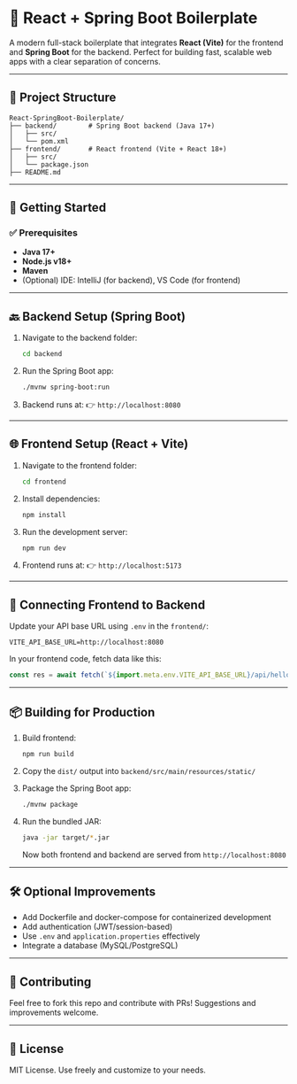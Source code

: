 # 🧪 React + Spring Boot Boilerplate

A modern full-stack boilerplate that integrates **React (Vite)** for the frontend and **Spring Boot** for the backend. Perfect for building fast, scalable web apps with a clear separation of concerns.

---

## 📁 Project Structure

```
React-SpringBoot-Boilerplate/
├── backend/        # Spring Boot backend (Java 17+)
│   ├── src/
│   └── pom.xml
├── frontend/       # React frontend (Vite + React 18+)
│   ├── src/
│   └── package.json
├── README.md
```

---

## 🚀 Getting Started

### ✅ Prerequisites

* **Java 17+**
* **Node.js v18+**
* **Maven**
* (Optional) IDE: IntelliJ (for backend), VS Code (for frontend)

---

## 🔙 Backend Setup (Spring Boot)

1. Navigate to the backend folder:

   ```bash
   cd backend
   ```

2. Run the Spring Boot app:

   ```bash
   ./mvnw spring-boot:run
   ```

3. Backend runs at:
   👉 `http://localhost:8080`

---

## 🌐 Frontend Setup (React + Vite)

1. Navigate to the frontend folder:

   ```bash
   cd frontend
   ```

2. Install dependencies:

   ```bash
   npm install
   ```

3. Run the development server:

   ```bash
   npm run dev
   ```

4. Frontend runs at:
   👉 `http://localhost:5173`

---

## 🔁 Connecting Frontend to Backend

Update your API base URL using `.env` in the `frontend/`:

```env
VITE_API_BASE_URL=http://localhost:8080
```

In your frontend code, fetch data like this:

```js
const res = await fetch(`${import.meta.env.VITE_API_BASE_URL}/api/hello`);
```

---

## 📦 Building for Production

1. Build frontend:

   ```bash
   npm run build
   ```

2. Copy the `dist/` output into `backend/src/main/resources/static/`

3. Package the Spring Boot app:

   ```bash
   ./mvnw package
   ```

4. Run the bundled JAR:

   ```bash
   java -jar target/*.jar
   ```

   Now both frontend and backend are served from `http://localhost:8080`

---

## 🛠️ Optional Improvements

* Add Dockerfile and docker-compose for containerized development
* Add authentication (JWT/session-based)
* Use `.env` and `application.properties` effectively
* Integrate a database (MySQL/PostgreSQL)

---

## 🤝 Contributing

Feel free to fork this repo and contribute with PRs! Suggestions and improvements welcome.

---

## 📄 License

MIT License. Use freely and customize to your needs.
